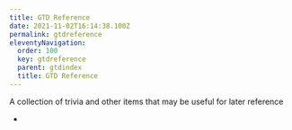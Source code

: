 ```yaml
---
title: GTD Reference
date: 2021-11-02T16:14:38.100Z
permalink: gtdreference
eleventyNavigation:
  order: 100
  key: gtdreference
  parent: gtdindex
  title: GTD Reference
---
```

A collection of trivia and other items that may be useful for later reference

*